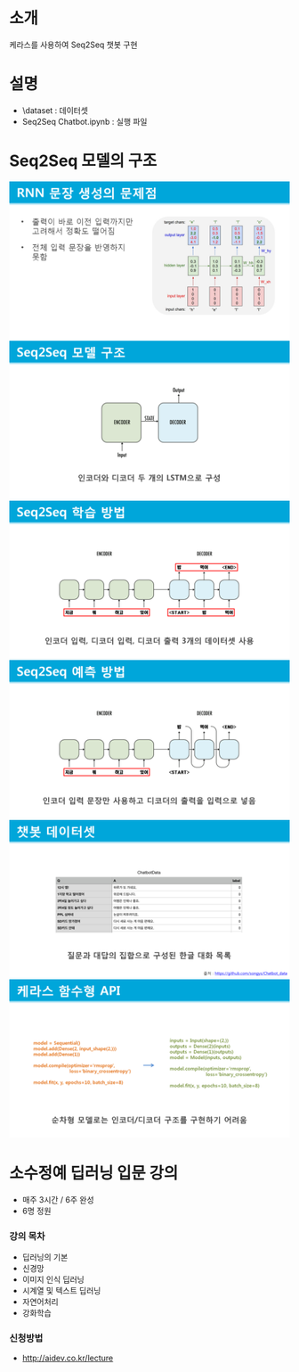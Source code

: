 # 소개
케라스를 사용하여 Seq2Seq 챗봇 구현

# 설명
- \dataset : 데이터셋
- Seq2Seq Chatbot.ipynb : 실행 파일

# Seq2Seq 모델의 구조
<img src = "/image/image01.png">

<img src = "/image/image02.png">

<img src = "/image/image03.png">

<img src = "/image/image04.png">

<img src = "/image/image05.png">

<img src = "/image/image06.png">
            
# 소수정예 딥러닝 입문 강의
- 매주 3시간 / 6주 완성
- 6명 정원

### 강의 목차
- 딥러닝의 기본
- 신경망
- 이미지 인식 딥러닝
- 시계열 및 텍스트 딥러닝
- 자연어처리
- 강화학습

### 신청방법
- <http://aidev.co.kr/lecture>
